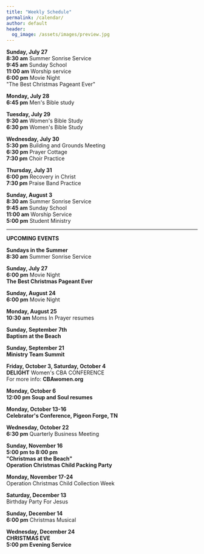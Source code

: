```yaml
---
title: "Weekly Schedule"
permalink: /calendar/
author: default
header:
  og_image: /assets/images/preview.jpg
---
```


<!--
**Example Day**
[10:00 am] Two Spaces At The End Of The Line ->
--
 title: "Weekly Schedule"
permalink: /calendar/
author: default
header:
  og_image: /assets/images/preview.jpg
---

<!--
**Example Day**
[10:00 am] Two Spaces At The End Of The Line ->
-->


  

**Sunday, July 27**  
**8:30 am** Summer Sonrise Service  
**9:45 am** Sunday School  
**11:00 am** Worship service  
**6:00 pm** Movie Night  
"The Best Christmas Pageant Ever"


**Monday, July 28**  
**6:45 pm** Men's Bible study  

**Tuesday, July 29**  
**9:30 am** Women's Bible Study  
**6:30 pm** Women's Bible Study  

**Wednesday, July 30**  
**5:30 pm** Building and Grounds Meeting  
**6:30 pm** Prayer Cottage  
**7:30 pm** Choir Practice  

  **Thursday, July 31**  
  **6:00 pm** Recovery in Christ  
  **7:30 pm** Praise Band Practice  

  **Sunday, August 3**  
  **8:30 am** Summer Sonrise Service  
  **9:45 am** Sunday School  
  **11:00 am** Worship Service  
  **5:00 pm** Student Ministry  
  

   
  





<hr>  

  **UPCOMING EVENTS** 


 
**Sundays in the Summer**   
**8:30 am** Summer Sonrise Service  

  
**Sunday, July 27**  
  **6:00 pm** Movie Night  
  **The Best Christmas Pageant Ever**

  **Sunday, August 24**  
  **6:00 pm** Movie Night  

  **Monday, August 25**  
  **10:30 am** Moms In Prayer resumes  

  **Sunday, September 7th**  
  **Baptism at the Beach**  
  

  **Sunday, September 21**  
  **Ministry Team Summit**  

  **Friday, October 3, Saturday, October 4**  
  **DELIGHT** Women's CBA CONFERENCE  
  For more info: **CBAwomen.org**

  **Monday, October 6**  
  **12:00 pm Soup and Soul resumes**

  **Monday, October 13-16**  
  **Celebrator's Conference, Pigeon Forge, TN**

  **Wednesday, October 22**  
  **6:30 pm** Quarterly Business Meeting  

  **Sunday, November 16**  
  **5:00 pm to 8:00 pm**  
  **"Christmas at the Beach"**  
  **Operation Christmas Child Packing Party**  

  **Monday, November 17-24**  
  Operation Christmas Child Collection Week  

  **Saturday, December 13**  
  Birthday Party For Jesus  

  **Sunday, December 14**  
  **6:00 pm** Christmas Musical  

  **Wednesday, December 24**  
  **CHRISTMAS EVE**  
  **5:00 pm Evening Service**

    

    



<!--





<!--

# Special Events

**Movie Night**
"The Jesus Revolution"
Sunday, June 23 at 6:00 pm
_Free admission, popcorn, and drinks_

![Jesus Revolution](/assets/images/jesus_revolution.png)

-->
